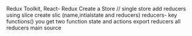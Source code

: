 Redux Toolkit, React- Redux
Create a Store // single store 
add reducers using slice
create slic (name,intialstate and reducers)
reducers- key functions()
you get two function state and actions
export reducers
all reducers main source

